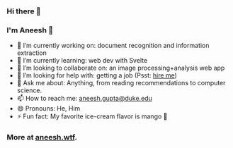 ### Hi there 👋
### I'm Aneesh 🚀

- 🔭 I’m currently working on: document recognition and information extraction
- 🌱 I’m currently learning: web dev with Svelte
- 👯 I’m looking to collaborate on: an image processing+analysis web app
- 🤔 I’m looking for help with: getting a job (Psst: [hire me](https://aneeshgupta.me/resume.pdf)) 
- 💬 Ask me about: Anything, from reading recommendations to computer science.
- 📫 How to reach me: [aneesh.gupta@duke.edu](mailto:aneesh.gupta@duke.edu)
- 😄 Pronouns: He, Him
- ⚡ Fun fact: My favorite ice-cream flavor is mango 🥭

### More at [aneesh.wtf](https://aneeshgupta.me/).
